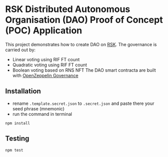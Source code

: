 # RSK Distributed Autonomous Organisation (DAO) Proof of Concept (POC) Application

This project demonstrates how to create DAO on [RSK](https://developers.rsk.co/). The governance is carried out by:
- Linear voting using RIF FT count
- Quadratic voting using RIF FT count
- Boolean voting based on RNS NFT
The DAO smart contracta are built with [OpenZeppelin Governance](https://docs.openzeppelin.com/contracts/4.x/api/governance)

## Installation
- rename `.template.secret.json` to `.secret.json` and paste there your seed phrase (mnemonic)
- run the command in terminal
```shell
npm install
```
## Testing
```shell
npm test
```